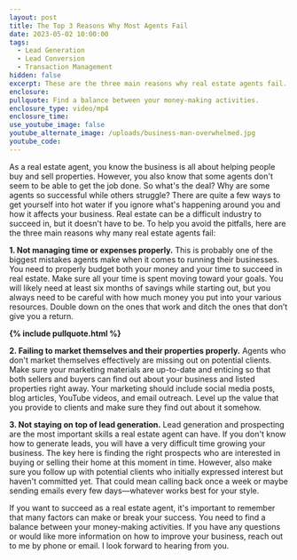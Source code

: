 ```yaml
---
layout: post
title: The Top 3 Reasons Why Most Agents Fail
date: 2023-05-02 10:00:00
tags:
  - Lead Generation
  - Lead Conversion
  - Transaction Management
hidden: false
excerpt: These are the three main reasons why real estate agents fail.
enclosure:
pullquote: Find a balance between your money-making activities.
enclosure_type: video/mp4
enclosure_time:
use_youtube_image: false
youtube_alternate_image: /uploads/business-man-overwhelmed.jpg
youtube_code:
---
```

As a real estate agent, you know the business is all about helping people buy and sell properties. However, you also know that some agents don't seem to be able to get the job done. So what's the deal? Why are some agents so successful while others struggle? There are quite a few ways to get yourself into hot water if you ignore what's happening around you and how it affects your business. Real estate can be a difficult industry to succeed in, but it doesn't have to be. To help you avoid the pitfalls, here are the three main reasons why many real estate agents fail:

**1\. Not managing time or expenses properly.** This is probably one of the biggest mistakes agents make when it comes to running their businesses. You need to properly budget both your money and your time to succeed in real estate. Make sure all your time is spent moving toward your goals. You will likely need at least six months of savings while starting out, but you always need to be careful with how much money you put into your various resources. Double down on the ones that work and ditch the ones that don’t give you a return.

**{% include pullquote.html %}**

**2\. Failing to market themselves and their properties properly.** Agents who don't market themselves effectively are missing out on potential clients. Make sure your marketing materials are up-to-date and enticing so that both sellers and buyers can find out about your business and listed properties right away. Your marketing should include social media posts, blog articles, YouTube videos, and email outreach. Level up the value that you provide to clients and make sure they find out about it somehow.&nbsp;

**3\. Not staying on top of lead generation.** Lead generation and prospecting are the most important skills a real estate agent can have. If you don't know how to generate leads, you will have a very difficult time growing your business. The key here is finding the right prospects who are interested in buying or selling their home at this moment in time. However, also make sure you follow up with potential clients who initially expressed interest but haven't committed yet. That could mean calling back once a week or maybe sending emails every few days—whatever works best for your style.&nbsp;

If you want to succeed as a real estate agent, it's important to remember that many factors can make or break your success. You need to find a balance between your money-making activities. If you have any questions or would like more information on how to improve your business, reach out to me by phone or email. I look forward to hearing from you.